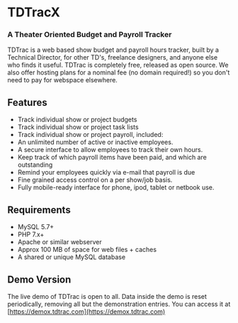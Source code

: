 # TDTracX
### A Theater Oriented Budget and Payroll Tracker
TDTrac is a web based show budget and payroll hours tracker, built by a Technical Director, for other TD's, freelance designers, and anyone else who finds it useful. TDTrac is completely free, released as open source. We also offer hosting plans for a nominal fee (no domain required!) so you don't need to pay for webspace elsewhere.

## Features
 * Track individual show or project budgets
 * Track individual show or project task lists
 * Track individual show or project payroll, included:
 * An unlimited number of active or inactive employees.
 * A secure interface to allow employees to track their own hours.
 * Keep track of which payroll items have been paid, and which are outstanding
 * Remind your employees quickly via e-mail that payroll is due
 * Fine grained access control on a per show/job basis.
 * Fully mobile-ready interface for phone, ipod, tablet or netbook use.

## Requirements
 * MySQL 5.7+
 * PHP 7.x+
 * Apache or similar webserver
 * Approx 100 MB of space for web files + caches
 * A shared or unique MySQL database

## Demo Version
The live demo of TDTrac is open to all. Data inside the demo is reset periodically, removing all but the demonstration entries. You can access it at [https://demox.tdtrac.com](https://demox.tdtrac.com)